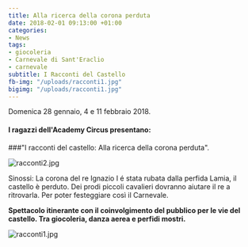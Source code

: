 ```yaml
---
title: Alla ricerca della corona perduta
date: 2018-02-01 09:13:00 +01:00
categories:
- News
tags:
- giocoleria
- Carnevale di Sant'Eraclio
- carnevale
subtitle: I Racconti del Castello
fb-img: "/uploads/racconti1.jpg"
bigimg: "/uploads/racconti1.jpg"
---
```


Domenica 28 gennaio, 4 e 11 febbraio 2018.

#### I ragazzi dell'Academy Circus presentano:
###"I racconti del castello: Alla ricerca della corona perduta".

![racconti2.jpg](/uploads/racconti2.jpg)

Sinossi:
La corona del re Ignazio I é stata rubata dalla perfida Lamia, il castello è perduto. Dei prodi piccoli cavalieri dovranno aiutare  il re a ritrovarla. Per poter festeggiare così il Carnevale.

**Spettacolo itinerante con il coinvolgimento del pubblico per le vie del castello. Tra 
giocoleria, danza aerea e perfidi mostri.**

![racconti1.jpg](/uploads/racconti1.jpg)
